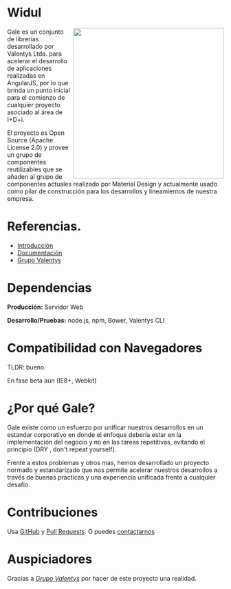 Widul
=====================

<img src="https://dl.dropboxusercontent.com/u/24087768/GrupoValentys/Logos/Grupo-Valentys%20-%20Negro.png" align="right" width="350px" />

Gale es un conjunto de librerías desarrollado por Valentys Ltda. para acelerar el desarrollo de aplicaciones realizadas en AngularJS, por lo que brinda un punto inicial para el comienzo de cualquier proyecto asociado al área de I+D+i.

El proyecto es Open Source (Apache License 2.0) y provee un grupo de componentes reutilizables que se añaden al grupo de componentes actuales realizado por Material Design y actualmente usado como pilar de construcción para los desarrollos y lineamientos de nuestra empresa.


Referencias.
============

- [Introducción](https://dl.dropboxusercontent.com/u/24087768/Gale/Gale%20v2.0.1.pdf)
- [Documentación](http://gale-docs.azurewebsites.net/)
- [Grupo Valentys](http://www.valentys.com)


Dependencias
=============

__Producción:__ Servidor Web

__Desarrollo/Pruebas:__ node.js, npm, Bower, Valentys CLI

Compatibilidad con Navegadores
===============================

TLDR: bueno.

En fase beta aún (IE8+, Webkit)

¿Por qué Gale?
===============

Gale existe como un esfuerzo por unificar nuestros desarrollos en un
estandar corporativo en donde el enfoque debería estar en la implementación del negocio y no
en las tareas repetitivas, evitando el principio (DRY , don't repeat yourself).

Frente a estos problemas y otros mas, hemos desarrollado un proyecto normado y estandarizado
que nos permite acelerar nuestros desarrollos a través de buenas practicas y una experiencia
unificada frente a cualquier desafio.


Contribuciones
===============

Usa [GitHub](https://github.com/GrupoValentys/Gale-Starter-Project/issues) y [Pull Requests](https://github.com/GrupoValentys/Gale-Starter-Project/pulls).
O puedes [contactarnos](mailto:dmunoz@valentys.com)

Auspiciadores
==============

Gracias a _[Grupo Valentys](http://www.valentys.com)_ por hacer de este proyecto una realidad.
